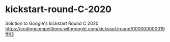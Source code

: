 # kickstart-round-C-2020
Solution to Google's kickstart Round C 2020
https://codingcompetitions.withgoogle.com/kickstart/round/000000000019ff43
